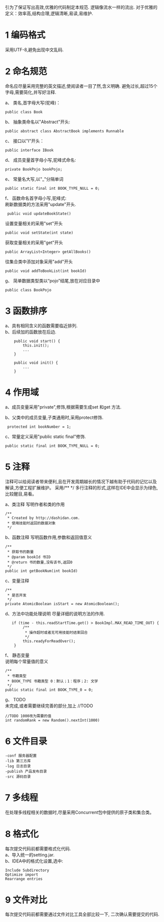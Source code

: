 <div class="jumbotron">
	<p>引为了保证写出高效,优雅的代码制定本规范. 逻辑像流水一样的流出.   
对于优雅的定义：效率高,结构合理,逻辑清晰,易读,易维护.</p>  
</div>

1 编码格式
===

采用UTF-8,避免出现中文乱码.

2 命名规范
===

命名应尽量采用完整的英文描述,使阅读者一目了然,含义明确. 避免过长,超过15个字母,需要简化,并写好注释.

a、 类名,首字母大写(驼峰)：   
	
    public class Book

b、 抽象类命名以"Abstract"开头:

    public abstract class AbstractBook implements Runnable

c、 接口以"I"开头：

	public interface IBook

d、 成员变量首字母小写,驼峰式命名:

	private BookPojo bookPojo;

e、 常量名大写,以"_"分隔单词

	public static final int BOOK_TYPE_NULL = 0;

f、	函数命名首字母小写,驼峰式:   
刷新数据类的方法采用"update"开头.

	 public void updateBookState()

设置变量相关的采用"set"开头

	public void setState(int state)
		
获取变量相关的采用"get"开头
	
	public ArrayList<Integer> getAllBooks()

往集合类中添加对象采用"add"开头
	
    public void addToBookList(int bookId)
	
g、	简单数据类型类以“pojo”结尾,放在对应目录中

	public class BookPojo


3 函数排序
===

a、具有相同含义的函数需要临近排列.   
b、后续加的函数放在后边.

	    public void start() {
        	this.init();
			...
    	}

		public void init() {
			...
		}


4 作用域
===

a、成员变量采用"private",修饰,根据需要生成set 和get 方法.

b、父类中的成员变量,子类通用时,采用protect修饰.

	 protected int bookNumber = 1;

c、常量定义采用"public static final"修饰.

	public static final int BOOK_TYPE_NULL = 0;

5 注释
===

注释可以给阅读者带来便利,且在开发周期越长的情况下越有助于代码的记忆以及解读,方便工程扩展维护。
采用/** */ 多行注释的形式,这样在IDE中会显示为绿色,比较醒目,易看。

a、类注释
写明作者和类的作用

	/**
	 * Created by http://dashidan.com.
	 * 使用技能时返回的数据对象
	 */

b、函数注释
写明函数作用,参数和返回值意义   

	/**
     * 获取书的数量
     * @param bookId 书ID
     * @return 书的数量,没有该书,返回0
     */
    public int getBookNum(int bookId)

c、变量注释

    /**
     * 是否开发
     */
    private AtomicBoolean isStart = new AtomicBoolean();	

d、方法中功能处理说明
尽量详细的说明方法的作用.

       if (time - this.readStartTime.get() > BookImpl.MAX_READ_TIME_OUT) {
            /**
             * 操作超时或者无可用技能时结束回合
             */
            this.readyForReadOver();
        }
f、 静态变量   
说明每个常量值的意义

	/**
     * 书籍类型
     * BOOK_TYPE 书籍类型 0：默认；1：程序；2: 文学
     */
    public static final int BOOK_TYPE_0 = 0;

g、 TODO   
未完成,或者需要继续完善的部分,加上 //TODO   

    //TODO 1000改为需要的值
    int randomRank = new Random().nextInt(1000)

6 文件目录
===
	-conf 服务器配置
	-lib 第三方库
	-log 日志目录
	-publish 产品发布目录	
	-src 源码目录	

7 多线程
===

在处理多线程相关的数据时,尽量采用Concurrent包中提供的原子类和集合类。   

8 格式化
===

每次提交代码前都需要格式化代码.   
a、导入统一的setting.jar.   
b、IDEA中的格式化设置,选中:  

	Include Subdirectory
	Optimize import
	Rearrange entries

9 文件对比
===

每次提交代码前都需要通过文件对比工具全部比较一下, 二次确认需要提交的代码.
